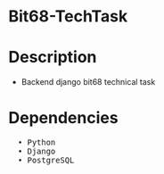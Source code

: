 # Bit68-TechTask

# Description
* Backend django bit68 technical task

# Dependencies
<pre>
  • Python 
  • Django
  • PostgreSQL 
</pre>
